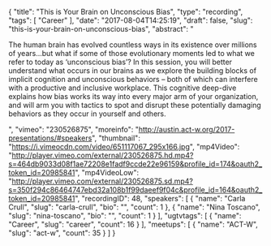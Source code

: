 {
  "title": "This is Your Brain on Unconscious Bias",
  "type": "recording",
  "tags": [
    "Career"
  ],
  "date": "2017-08-04T14:25:19",
  "draft": false,
  "slug": "this-is-your-brain-on-unconscious-bias",
  "abstract": "<p>The human brain has evolved countless ways in its existence over millions of years...but what if some of those evolutionary moments led to what we refer to today as ‘unconscious bias’? In this session, you will better understand what occurs in our brains as we explore the building blocks of implicit cognition and unconscious behaviors – both of which can interfere with a productive and inclusive workplace. This cognitive deep-dive explains how bias works its way into every major arm of your organization, and will arm you with tactics to spot and disrupt these potentially damaging behaviors as they occur in yourself and others.</p>",
  "vimeo": "230526875",
  "moreinfo": "http://austin.act-w.org/2017-presentations/#speakers",
  "thumbnail": "https://i.vimeocdn.com/video/651117067_295x166.jpg",
  "mp4Video": "http://player.vimeo.com/external/230526875.hd.mp4?s=464db9033d08f1ae72208e1fadf9ccde22e96159&profile_id=174&oauth2_token_id=20985841",
  "mp4VideoLow": "http://player.vimeo.com/external/230526875.sd.mp4?s=350f294c86464747ebd32a108b1f99daeef9f04c&profile_id=164&oauth2_token_id=20985841",
  "recordingID": 48,
  "speakers": [
    {
      "name": "Carla Crull",
      "slug": "carla-crull",
      "bio": "",
      "count": 1
    },
    {
      "name": "Nina Toscano",
      "slug": "nina-toscano",
      "bio": "",
      "count": 1
    }
  ],
  "ugtvtags": [
    {
      "name": "Career",
      "slug": "career",
      "count": 16
    }
  ],
  "meetups": [
    {
      "name": "ACT-W",
      "slug": "act-w",
      "count": 35
    }
  ]
}